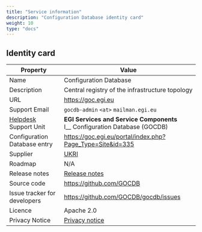 ```yaml
---
title: "Service information"
description: "Configuration Database identity card"
weight: 10
type: "docs"
---
```


## Identity card

<!-- markdownlint-disable no-inline-html no-bare-urls -->

| Property                                | Value                                                                               |
| --------------------------------------- | ----------------------------------------------------------------------------------- |
| Name                                    | Configuration Database                                                              |
| Description                             | Central registry of the infrastructure topology                                     |
| URL                                     | https://goc.egi.eu                                                                  |
| Support Email                           | `gocdb-admin` `<at>` `mailman.egi.eu`                                               |
| [Helpdesk](../../helpdesk) Support Unit | **EGI Services and Service Components** <br /> I\_\_ Configuration Database (GOCDB) |
| Configuration Database entry            | https://goc.egi.eu/portal/index.php?Page_Type=Site&id=335                           |
| Supplier                                | [UKRI](https://www.ukri.org/)                                                       |
| Roadmap                                 | N/A                                                                                 |
| Release notes                           | [Release notes](https://github.com/GOCDB/gocdb/releases)                            |
| Source code                             | https://github.com/GOCDB                                                            |
| Issue tracker for developers            | https://github.com/GOCDB/gocdb/issues                                               |
| Licence                                 | Apache 2.0                                                                          |
| Privacy Notice                          | [Privacy notice](https://goc.egi.eu/privacy.html)                                   |

<!-- markdownlint-enable no-inline-html no-bare-urls -->

